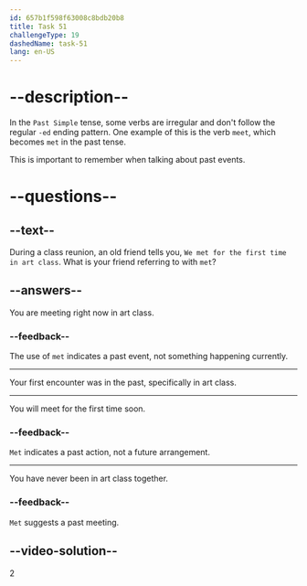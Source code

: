 ```yaml
---
id: 657b1f598f63008c8bdb20b8
title: Task 51
challengeType: 19
dashedName: task-51
lang: en-US
---
```


# --description--

In the `Past Simple` tense, some verbs are irregular and don't follow the regular `-ed` ending pattern. One example of this is the verb `meet`, which becomes `met` in the past tense.

This is important to remember when talking about past events.

# --questions--

## --text--

During a class reunion, an old friend tells you, `We met for the first time in art class`. What is your friend referring to with `met`?

## --answers--

You are meeting right now in art class.

### --feedback--

The use of `met` indicates a past event, not something happening currently.

---

Your first encounter was in the past, specifically in art class.

---

You will meet for the first time soon.

### --feedback--

`Met` indicates a past action, not a future arrangement.

---

You have never been in art class together.

### --feedback--

`Met` suggests a past meeting.

## --video-solution--

2
